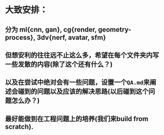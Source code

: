 # 大致安排：
## 分为 ml{cnn, gan}, cg{render, geometry-process}, 3dv{nerf, avatar, sfm}
## 但想安利的往往远不止这么多，希望在每个文件夹内写一些发散的内容(除了这个还有什么？)
## 以及在尝试中绝对会有一些问题，设置一个`QA.md`来阐述会碰到的问题以及应该的解决思路(以后碰到这个问题怎么办？)
## 最好能做到在工程问题上的培养(我们来build from scratch).